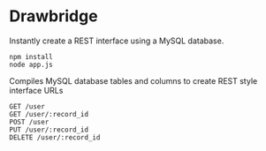 # Drawbridge
Instantly create a REST interface using a MySQL database.

```node
npm install
node app.js
```

Compiles MySQL database tables and columns to create REST style interface URLs
```
GET /user
GET /user/:record_id
POST /user
PUT /user/:record_id
DELETE /user/:record_id
```
